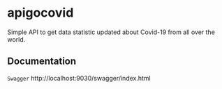 # apigocovid

Simple API to get data statistic updated about Covid-19 from all over the world.

## Documentation
```Swagger```
http://localhost:9030/swagger/index.html
